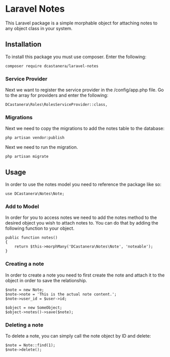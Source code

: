 # Laravel Notes
This Laravel package is a simple morphable object for attaching notes to any object class in your system.

## Installation
To install this package you must use composer. Enter the following:


    composer require dcastanera/laravel-notes


### Service Provider
Next we want to register the service provider in the /config/app.php file. Go to
the array for providers and enter the following:


    DCastanera\Roles\RolesServiceProvider::class,


### Migrations
Next we need to copy the migrations to add the notes table to the database:


    php artisan vendor:publish


Next we need to run the migration.


    php artisan migrate


## Usage
In order to use the notes model you need to reference the package like so:


    use DCastanera\Notes\Note;


### Add to Model
In order for you to access notes we need to add the notes method to the desired
object you wish to attach notes to.  You can do that by adding the following
function to your object.


    public function notes()
    {
        return $this->morphMany('DCastanera\Notes\Note', 'noteable');
    }



### Creating a note
In order to create a note you need to first create the note and attach it to the
object in order to save the relationship.


    $note = new Note;
    $note->note = 'This is the actual note content.';
    $note->user_id = $user->id;

    $object = new SomeObject;
    $object->notes()->save($note);


### Deleting a note
To delete a note, you can simply call the note object by ID and delete:


    $note = Note::find(1);
    $note->delete();
